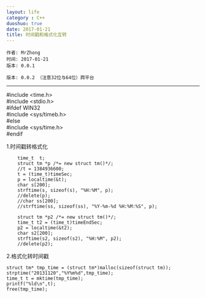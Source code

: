 ```yaml
---
layout: life
category : C++
duoshuo: true
date: 2017-01-21
title: 时间戳和格式化互转
---
```


	作者: MrZhong
	时间: 2017-01-21
	版本: 0.0.1
	
	版本: 0.0.2 （注意32位与64位）跨平台
-----------

#include <time.h>  
#include <stdio.h>  
#ifdef WIN32  
#include <sys/timeb.h>  
#else  
#include <sys/time.h>  
#endif  

1.时间戳转格式化

		time_t  t;
		struct tm *p /*= new struct tm()*/;
		//t = 1384936600;
		t = (time_t)timeSec;
		p = localtime(&t);
		char s[200];
		strftime(s, sizeof(s), "%H:%M", p);
		//delete(p);
		//char ss[200];
		//strftime(ss, sizeof(ss), "%Y-%m-%d %H:%M:%S", p);

		struct tm *p2 /*= new struct tm()*/;
		time_t t2 = (time_t)timeEndSec;
		p2 = localtime(&t2);
		char s2[200];
		strftime(s2, sizeof(s2), "%H:%M", p2);
		//delete(p2);
				
		
		
		

2.格式化转时间戳

    struct tm* tmp_time = (struct tm*)malloc(sizeof(struct tm));  
    strptime("20131120","%Y%m%d",tmp_time);  
    time_t t = mktime(tmp_time);  
    printf("%ld\n",t);  
    free(tmp_time);

